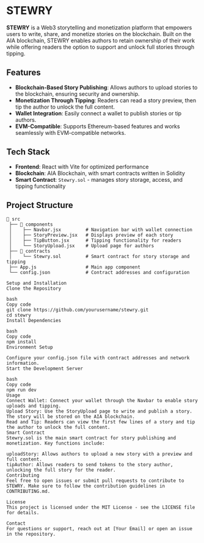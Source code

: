 # STEWRY

**STEWRY** is a Web3 storytelling and monetization platform that empowers users to write, share, and monetize stories on the blockchain. Built on the AIA blockchain, STEWRY enables authors to retain ownership of their work while offering readers the option to support and unlock full stories through tipping.

## Features
- **Blockchain-Based Story Publishing**: Allows authors to upload stories to the blockchain, ensuring security and ownership.
- **Monetization Through Tipping**: Readers can read a story preview, then tip the author to unlock the full content.
- **Wallet Integration**: Easily connect a wallet to publish stories or tip authors.
- **EVM-Compatible**: Supports Ethereum-based features and works seamlessly with EVM-compatible networks.

## Tech Stack
- **Frontend**: React with Vite for optimized performance
- **Blockchain**: AIA Blockchain, with smart contracts written in Solidity
- **Smart Contract**: `Stewry.sol` - manages story storage, access, and tipping functionality

## Project Structure
```plaintext
📁 src
 ├── 📁 components
 │    ├── Navbar.jsx         # Navigation bar with wallet connection
 │    ├── StoryPreview.jsx   # Displays preview of each story
 │    ├── TipButton.jsx      # Tipping functionality for readers
 │    └── StoryUpload.jsx    # Upload page for authors
 ├── 📁 contracts
 │    └── Stewry.sol         # Smart contract for story storage and tipping
 ├── App.js                  # Main app component
 └── config.json             # Contract addresses and configuration

Setup and Installation
Clone the Repository

bash
Copy code
git clone https://github.com/yourusername/stewry.git
cd stewry
Install Dependencies

bash
Copy code
npm install
Environment Setup

Configure your config.json file with contract addresses and network information.
Start the Development Server

bash
Copy code
npm run dev
Usage
Connect Wallet: Connect your wallet through the Navbar to enable story uploads and tipping.
Upload Story: Use the StoryUpload page to write and publish a story. The story will be stored on the AIA blockchain.
Read and Tip: Readers can view the first few lines of a story and tip the author to unlock the full content.
Smart Contract
Stewry.sol is the main smart contract for story publishing and monetization. Key functions include:

uploadStory: Allows authors to upload a new story with a preview and full content.
tipAuthor: Allows readers to send tokens to the story author, unlocking the full story for the reader.
Contributing
Feel free to open issues or submit pull requests to contribute to STEWRY. Make sure to follow the contribution guidelines in CONTRIBUTING.md.

License
This project is licensed under the MIT License - see the LICENSE file for details.

Contact
For questions or support, reach out at [Your Email] or open an issue in the repository.
